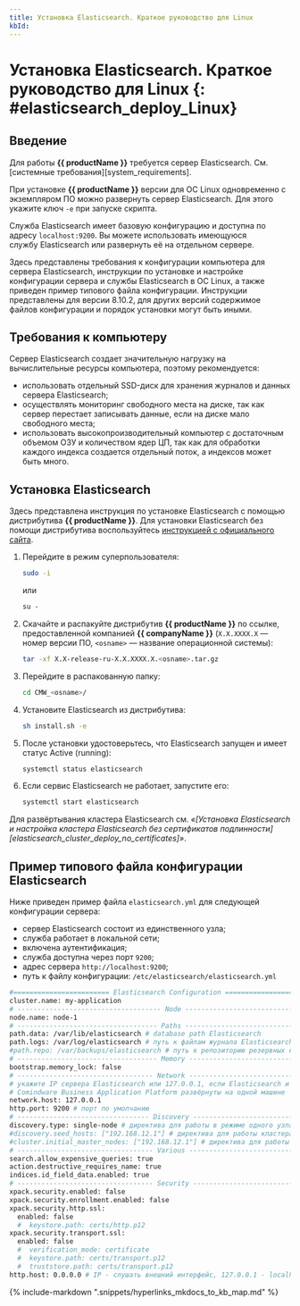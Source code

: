 ```yaml
---
title: Установка Elasticsearch. Краткое руководство для Linux
kbId: 
---
```


# Установка Elasticsearch. Краткое руководство для Linux {: #elasticsearch_deploy_Linux}

## Введение

Для работы **{{ productName }}** требуется сервер Elasticsearch. См. [системные требования][system_requirements].

При установке **{{ productName }}** версии для ОС Linux одновременно с экземпляром ПО можно развернуть сервер Elasticsearch. Для этого укажите ключ `-e` при запуске скрипта.

Служба Elasticsearch имеет базовую конфигурацию и доступна по адресу `localhost:9200`. Вы можете использовать имеющуюся службу Elasticsearch или развернуть её на отдельном сервере.

Здесь представлены требования к конфигурации компьютера для сервера Elasticsearch, инструкции по установке и настройке конфигурации сервера и службы Elasticsearch в ОС Linux, а также приведен пример типового файла конфигурации. Инструкции представлены для версии 8.10.2, для других версий содержимое файлов конфигурации и порядок установки могут быть иными.

## Требования к компьютеру

Сервер Elasticsearch создает значительную нагрузку на вычислительные ресурсы компьютера, поэтому рекомендуется:

- использовать отдельный SSD-диск для хранения журналов и данных сервера Elasticsearch;
- осуществлять мониторинг свободного места на диске, так как сервер перестает записывать данные, если на диске мало свободного места;
- использовать высокопроизводительный компьютер с достаточным объемом ОЗУ и количеством ядер ЦП, так как для обработки каждого индекса создается отдельный поток, а индексов может быть много.

## Установка Elasticsearch

Здесь представлена инструкция по установке Elasticsearch с помощью дистрибутива **{{ productName }}**. Для установки Elasticsearch без помощи дистрибутива воспользуйтесь [инструкцией с официального сайта](https://www.elastic.co/guide/en/elasticsearch/reference/current/targz.html).

1. Перейдите в режим суперпользователя:

    ``` sh
    sudo -i
    ```

    или

    ``` sh
    su -
    ```

2. Скачайте и распакуйте дистрибутив **{{ productName }}** по ссылке, предоставленной компанией **{{ companyName }}** (`X.X.XXXX.X` — номер версии ПО, `<osname>` — название операционной системы):

    ``` sh
    tar -xf X.X-release-ru-X.X.XXXX.X.<osname>.tar.gz
    ```

3. Перейдите в распакованную папку:

    ``` sh
    cd CMW_<osname>/
    ```

4. Установите Elasticsearch из дистрибутива:

    ``` sh
    sh install.sh -e 
    ```

5. После установки удостоверьтесь, что Elasticsearch запущен и имеет статус Active (running):

    ``` sh
    systemctl status elasticsearch
    ```

6. Если сервис Elasticsearch не работает, запустите его:

    ``` sh
    systemctl start elasticsearch
    ```

Для развёртывания кластера Elasticsearch см. _«[Установка Elasticsearch и настройка кластера Elasticsearch без сертификатов подлинности][elasticsearch_cluster_deploy_no_certificates]»_.

## Пример типового файла конфигурации Elasticsearch

Ниже приведен пример файла `elasticsearch.yml` для следующей конфигурации сервера:

- сервер Elasticsearch состоит из единственного узла;
- служба работает в локальной сети;
- включена аутентификация;
- служба доступна через порт `9200`;
- адрес сервера `http://localhost:9200`;
- путь к файлу конфигурации: `/etc/elasticsearch/elasticsearch.yml`

``` sh
#======================== Elasticsearch Configuration =========================
cluster.name: my-application
# ------------------------------------ Node ------------------------------------
node.name: node-1
# ----------------------------------- Paths ------------------------------------
path.data: /var/lib/elasticsearch # database path Elasticsearch
path.logs: /var/log/elasticsearch # путь к файлам журнала Elasticsearch
#path.repo: /var/backups/elasticsearch # путь к репозиторию резервных копий Elasticsearch
# ----------------------------------- Memory -----------------------------------
bootstrap.memory_lock: false
# ---------------------------------- Network -----------------------------------
# укажите IP сервера Elasticsearch или 127.0.0.1, если Elasticsearch и 
# Comindware Business Application Platform развёрнуты на одной машине
network.host: 127.0.0.1  
http.port: 9200 # порт по умолчанию
# --------------------------------- Discovery ----------------------------------
discovery.type: single-node # директива для работы в режиме одного узла
#discovery.seed_hosts: ["192.168.12.1"] # директива для работы кластера
#cluster.initial_master_nodes: ["192.168.12.1"] # директива для работы кластера
# ---------------------------------- Various -----------------------------------
search.allow_expensive_queries: true
action.destructive_requires_name: true
indices.id_field_data.enabled: true
# ---------------------------------- Security ----------------------------------
xpack.security.enabled: false
xpack.security.enrollment.enabled: false
xpack.security.http.ssl:
  enabled: false
  #  keystore.path: certs/http.p12
xpack.security.transport.ssl:
  enabled: false
  #  verification_mode: certificate
  #  keystore.path: certs/transport.p12
  #  truststore.path: certs/transport.p12
http.host: 0.0.0.0 # IP - слушать внешний интерфейс, 127.0.0.1 - localhost, 0.0.0.0 - все
```

{% include-markdown ".snippets/hyperlinks_mkdocs_to_kb_map.md" %}
